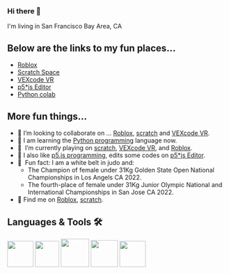 ### Hi there 👋

<!--
**ShuhanGeng/shuhangeng** is a ✨ _special_ ✨ repository because its `README.md` (this file) appears on your GitHub profile.

Here are some ideas to get you started:

- 🔭 I’m currently working on ...
- 🌱 I’m currently learning ...
- 👯 I’m looking to collaborate on ...
- 🤔 I’m looking for help with ...
- 💬 Ask me about ...
- 📫 How to reach me: ...
- 😄 Pronouns: ...
- ⚡ Fun fact: ...
-->
 
I'm living in San Francisco Bay Area, CA

## Below are the links to my fun places...
-   [Roblox](https://www.roblox.com/users/3002961676/profile)
-   [Scratch Space](https://scratch.mit.edu/users/shaepa)
-   [VEXcode VR](https://github.com/ShuhanCode/LavnerEducation/)
-   [p5*js Editor](https://editor.p5js.org/shuhangeng/sketches)
-   [Python colab](https://colab.research.google.com)

## More fun things...

- 👯    I’m looking to collaborate on ... [Roblox](https://www.roblox.com/users/3002961676/profile), [scratch](https://scratch.mit.edu/users/shaepa/) and [VEXcode VR](https://github.com/ShuhanCode/LavnerEducation/).
- 🌱    I am learning the [Python programming](https://colab.research.google.com) language now.  
- 🤟    I’m currently playing on [scratch](https://scratch.mit.edu/users/shaepa/), [VEXcode VR](https://github.com/ShuhanCode/LavnerEducation/), and [Roblox](https://www.roblox.com/users/3002961676/profile).
- 🔭    I also like [p5.js programming](./P5-program.md), edits some codes on [p5*js Editor](https://editor.p5js.org/shuhangeng/sketches/).
- 🥇    Fun fact: I am a white belt in judo and: 
    -   The Champion of female under 31Kg Golden State Open National Championships in Los Angels CA 2022.
    -   The fourth-place of female under 31Kg Junior Olympic National and International Championships in San Jose CA 2022.
- 📧    Find me on [Roblox](https://www.roblox.com/users/3002961676/profile), [scratch](https://scratch.mit.edu/users/shaepa/). 
 
## Languages & Tools 🛠

<a href="https://scratch.mit.edu/users/shaepa/" target="_blank"><img src="https://user-images.githubusercontent.com/107777649/176965559-e384f769-5f88-4837-bf60-08a5a9f97942.png" height="60"/></a>
<a href="https://vr.vex.com/" target="_blank"><img src="https://user-images.githubusercontent.com/107777649/176966861-cbd558e5-0910-4cb9-a45d-d6c613a73ea7.png" width="55" height="60"/></a>
<a href="https://www.youtube.com/playlist?list=PLRqwX-V7Uu6bI1SlcCRfLH79HZrFAtBvX" target="_blank"><img src="https://user-images.githubusercontent.com/7886233/162657213-0c44307c-d4df-4220-9d3c-46e00380c451.png" height="65"/></a>
<a href="https://github.com/p5-designer/p5js-starter/blob/main/Shiffman-p5js-videos/All-p5js-tutorial-videos/README.md" target="_blank"><img src="https://user-images.githubusercontent.com/7886233/167035355-465121f2-e6f9-4452-9661-3e528c5fae7f.png" height="62"/></a>
<a href="https://docs.python.org/3.9/tutorial/index.html" target="_blank"><img src="https://user-images.githubusercontent.com/7886233/177693012-e2558a04-2e0d-46d9-a7c6-85922b8d1394.png" height="60"/></a>



















































































